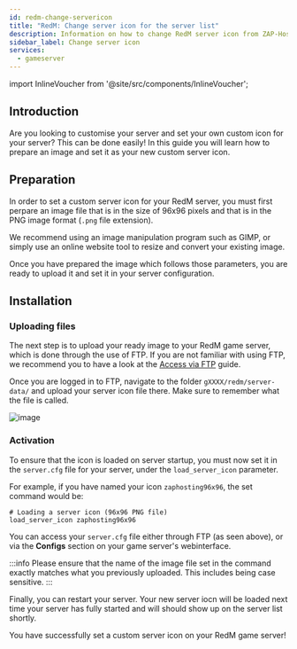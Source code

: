 ```yaml
---
id: redm-change-servericon
title: "RedM: Change server icon for the server list"
description: Information on how to change RedM server icon from ZAP-Hosting - ZAP-Hosting.com documentation
sidebar_label: Change server icon
services:
  - gameserver
---
```


import InlineVoucher from '@site/src/components/InlineVoucher';

## Introduction

Are you looking to customise your server and set your own custom icon for your server? This can be done easily! In this guide you will learn how to prepare an image and set it as your new custom server icon.

<InlineVoucher />

## Preparation

In order to set a custom server icon for your RedM server, you must first perpare an image file that is in the size of 96x96 pixels and that is in the PNG image format (`.png` file extension).

We recommend using an image manipulation program such as GIMP, or simply use an online website tool to resize and convert your existing image.

Once you have prepared the image which follows those parameters, you are ready to upload it and set it in your server configuration.

## Installation

### Uploading files

The next step is to upload your ready image to your RedM game server, which is done through the use of FTP. If you are not familiar with using FTP, we recommend you to have a look at the [Access via FTP](gameserver-ftpaccess.md) guide.

Once you are logged in to FTP, navigate to the folder `gXXXX/redm/server-data/` and upload your server icon file there. Make sure to remember what the file is called.

![image](https://github.com/zaphosting/docs/assets/42719082/066d6d02-5e88-4583-9a20-e7d8146317b7)

### Activation

To ensure that the icon is loaded on server startup, you must now set it in the `server.cfg` file for your server, under the `load_server_icon` parameter.

For example, if you have named your icon `zaphosting96x96`, the set command would be: 
```
# Loading a server icon (96x96 PNG file)
load_server_icon zaphosting96x96
```

You can access your `server.cfg` file either through FTP (as seen above), or via the **Configs** section on your game server's webinterface.

:::info
Please ensure that the name of the image file set in the command exactly matches what you previously uploaded. This includes being case sensitive.
:::

Finally, you can restart your server. Your new server iocn will be loaded next time your server has fully started and will should show up on the server list shortly.

You have successfully set a custom server icon on your RedM game server!